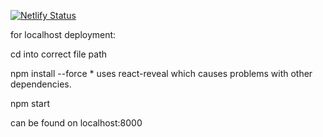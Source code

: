 [![Netlify Status](https://api.netlify.com/api/v1/badges/fa4a996c-ffe4-474d-92b7-5cc8b399dd0a/deploy-status)](https://app.netlify.com/sites/bobbyhartportfolio/deploys)

for localhost deployment: 

cd into correct file path

npm install --force 
	* uses react-reveal which causes problems with other dependencies. 

npm start 

can be found on localhost:8000

